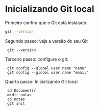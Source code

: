 # Inicializando Git local

Primeiro confira que o Git está instalado:

```bash
git --version
```

Segundo passo: veja a versão do seu Git

```
 git --version
```

Terceiro passo: configure o git:

```
 git config --global user.name "name"
 git config --global user.name "email"
```

Quarto passo: Inicializando Git local

```
 cd Documents/
 mkdir notas
 cd notas
 git init
```


